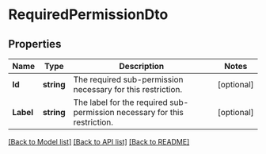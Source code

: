 # RequiredPermissionDto

## Properties

Name | Type | Description | Notes
------------ | ------------- | ------------- | -------------
**Id** | **string** | The required sub-permission necessary for this restriction. | [optional] 
**Label** | **string** | The label for the required sub-permission necessary for this restriction. | [optional] 

[[Back to Model list]](../README.md#documentation-for-models) [[Back to API list]](../README.md#documentation-for-api-endpoints) [[Back to README]](../README.md)


